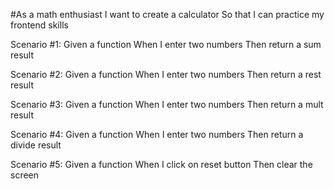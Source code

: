 #As a math enthusiast
I want to create a calculator
So that I can practice my frontend skills

Scenario #1:
Given a function
When I enter two numbers
Then return a sum result

Scenario #2:
Given a function
When I enter two numbers
Then return a rest result

Scenario #3:
Given a function
When I enter two numbers
Then return a mult result

Scenario #4:
Given a function
When I enter two numbers
Then return a divide result

Scenario #5:
Given a function
When I click on reset button
Then clear the screen

